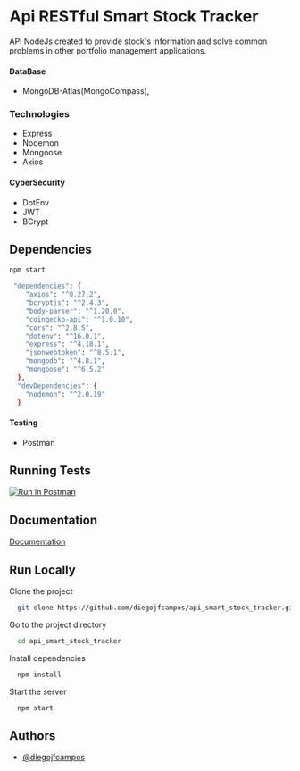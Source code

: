 
# Api RESTful Smart Stock Tracker

API NodeJs created to provide stock's information and solve common problems in other portfolio management applications.

#### DataBase
  - MongoDB-Atlas(MongoCompass), 

### Technologies
  - Express
  - Nodemon
  - Mongoose
  - Axios
 
#### CyberSecurity
  - DotEnv
  - JWT
  - BCrypt   
  
## Dependencies
```bash
npm start
```
```bash
 "dependencies": {
    "axios": "^0.27.2",
    "bcryptjs": "^2.4.3",
    "body-parser": "^1.20.0",
    "coingecko-api": "^1.0.10",
    "cors": "^2.8.5",
    "dotenv": "^16.0.1",
    "express": "^4.18.1",
    "jsonwebtoken": "^8.5.1",
    "mongodb": "^4.8.1",
    "mongoose": "^6.5.2"
  },
  "devDependencies": {
    "nodemon": "^2.0.19"
  }
```
    
#### Testing
  - Postman

## Running Tests
[![Run in Postman](https://run.pstmn.io/button.svg)](https://app.getpostman.com/run-collection/22862786-dc6415a6-27ff-42b7-9936-6624b9eb325e?action=collection%2Ffork&collection-url=entityId%3D22862786-dc6415a6-27ff-42b7-9936-6624b9eb325e%26entityType%3Dcollection%26workspaceId%3D6c674ffd-3929-4fbc-88ab-b325443bde62)
## Documentation

[Documentation](https://documenter.getpostman.com/view/22862786/2s8YzWSg1b)

## Run Locally

Clone the project

```bash
  git clone https://github.com/diegojfcampos/api_smart_stock_tracker.git
```

Go to the project directory

```bash
  cd api_smart_stock_tracker
```

Install dependencies

```bash
  npm install
```

Start the server

```bash
  npm start
```
## Authors

- [@diegojfcampos](https://www.github.com/diegojfcampos)




